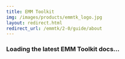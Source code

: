 ```yaml
---
title: EMM Toolkit
img: /images/products/emmtk_logo.jpg
layout: redirect.html
redirect_url: /emmtk/2-0/guide/about
---
```


### Loading the latest EMM Toolkit docs...










